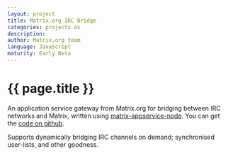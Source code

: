 ```yaml
---
layout: project
title: Matrix.org IRC Bridge
categories: projects as
description: 
author: Matrix.org team
language: JavaScript
maturity: Early Beta
---
```


# {{ page.title }}
An application service gateway from Matrix.org for bridging between IRC networks and Matrix, written using [matrix-appservice-node](https://matrix.org/blog/project/matrix-appservice-node/). You can get the [code on github](https://github.com/matrix-org/matrix-appservice-irc).

Supports dynamically bridging IRC channels on demand; synchronised user-lists, and other goodness.


